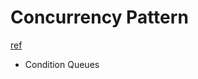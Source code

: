 # Concurrency Pattern
[ref](https://github.com/LeonardoZ/java-concurrency-patterns.git)
- Condition Queues

